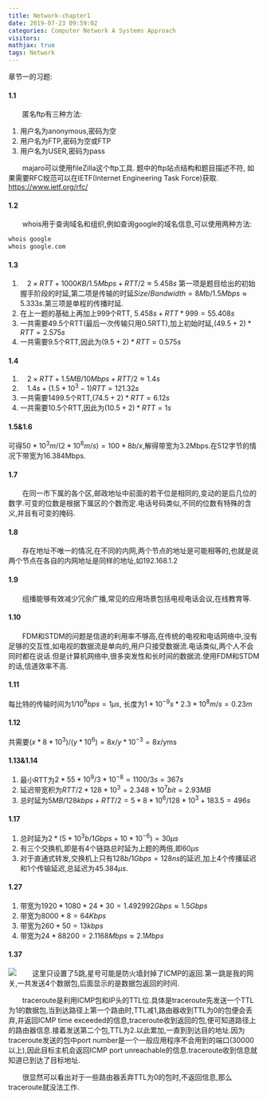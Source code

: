 ```yaml
---
title: Network-chapter1
date: 2019-07-23 09:59:02
categories: Computer Network A Systems Approach
visitors: 
mathjax: true
tags: Network
---
```

章节一的习题:

#### 1.1

&emsp;&emsp;匿名ftp有三种方法:
1. 用户名为anonymous,密码为空
2. 用户名为FTP,密码为空或FTP
3. 用户名为USER,密码为pass

&emsp;&emsp;majaro可以使用fileZilla这个ftp工具. 题中的ftp站点结构和题目描述不符, 如果需要RFC规范可以在IETF(Internet Engineering Task Force)获取. https://www.ietf.org/rfc/

#### 1.2

&emsp;&emsp;whois用于查询域名和组织,例如查询google的域名信息,可以使用两种方法:
```bash
whois google
whois google.com
```

#### 1.3

1. &emsp;$2\times RTT+1000KB/1.5Mbps+RTT/2\approx 5.458s$
第一项是题目给出的初始握手阶段的时延,第二项是传输的时延$Size/Bandwidth=8Mb/1.5Mbps\approx 5.333s$.第三项是单程的传播时延.
1. 在上一题的基础上再加上999个RTT, $5.458s+RTT*999=55.408s$
2. 一共需要49.5个RTT(最后一次传输只用0.5RTT),加上初始时延,$(49.5+2)*RTT=2.575s$
3. 一共需要9.5个RTT,因此为$(9.5+2)*RTT=0.575s$

#### 1.4

1. &emsp;$2\times RTT+1.5MB/10Mbps+RTT/2\approx 1.4s$ 
2. &emsp;$1.4s+(1.5*10^3-1)RTT=121.32s$
3. 一共需要1499.5个RTT,$(74.5+2)*RTT=6.12s$
4. 一共需要10.5个RTT,因此为$(10.5+2)*RTT=1s$

#### 1.5&1.6

可得$50*10^3m/(2*10^8m/s)=100*8b/x$,解得带宽为3.2Mbps.在512字节的情况下带宽为16.384Mbps.

#### 1.7

&emsp;&emsp;在同一市下属的各个区,邮政地址中前面的若干位是相同的,变动的是后几位的数字.可变的位数是根据下属区的个数而定.电话号码类似,不同的位数有特殊的含义,并且有可变的掩码.

#### 1.8

&emsp;&emsp;存在地址不唯一的情况,在不同的内网,两个节点的地址是可能相等的,也就是说两个节点在各自的内网地址是同样的地址,如192.168.1.2

#### 1.9

&emsp;&emsp;组播能够有效减少冗余广播,常见的应用场景包括电视电话会议,在线教育等.

#### 1.10

&emsp;&emsp;FDM和STDM的问题是信道的利用率不够高,在传统的电视和电话网络中,没有足够的交互性,如电视的数据流是单向的,用户只接受数据流.电话类似,两个人不会同时都在说话.但是计算机网络中,很多突发性和长时间的数据流.使用FDM和STDM的话,信道效率不高.

#### 1.11

每比特的传输时间为$1/10^9bps=1\mu s$, 长度为$1*10^{-9} s*2.3*10^8m/s=0.23m$

#### 1.12

共需要$(x*8*10^3)/(y*10^6)=8x/y*10^{-3}=8x/y\text{ms}$

#### 1.13&1.14

1. 最小RTT为$2*55*10^9/3*10^{-8}=1100/3s=367s$
2. 延迟带宽积为$RTT/2*128*10^3=2.348*10^7bit=2.93MB$
3. 总时延为$5MB/128kbps+RTT/2=5*8*10^6/128*10^3+183.5=496s$

#### 1.17

1. 总时延为$2*(5*10^3b/1Gbps+10*10^{-6})=30\mu s$
2. 有三个交换机,即是有4个链路总时延为上题的两倍,即$60\mu s$
3. 对于直通式转发,交换机上只有$128b/1Gbps=128ns$的延迟,加上4个传播延迟和1个传输延迟,总延迟为$45.384\mu s$.

#### 1.27

1. 带宽为$1920*1080*24*30=1.492992Gbps\approx 1.5Gbps$
2. 带宽为$8000*8=64Kbps$
3. 带宽为$260*50=13kbps$
4. 带宽为$24*88200=2.1168Mbps\approx 2.1Mbps$

#### 1.37

![](https://i.loli.net/2019/07/24/5d37afba402a934744.png)
&emsp;&emsp;这里只设置了5跳,星号可能是防火墙封掉了ICMP的返回.第一跳是我的网关,一共发送4个数据包,后面显示的是数据包返回的时间.

&emsp;&emsp;traceroute是利用ICMP包和IP头的TTL位.具体是traceroute先发送一个TTL为1的数据包,当到达路径上第一个路由时,TTL减1,路由器收到TTL为0的包便会丢弃,并返回ICMP time exceeded的信息,traceroute收到返回的包,便可知道路径上的路由器信息.接着发送第二个包,TTL为2.以此累加,一直到到达目的地址.因为traceroute发送的包中port number是一个一般应用程序不会用到的端口(30000以上),因此目标主机会返回ICMP port unreachable的信息.traceroute收到信息就知道已到达了目标地址.

&emsp;&emsp;很显然可以看出对于一些路由器丢弃TTL为0的包时,不返回信息,那么traceroute就没法工作.